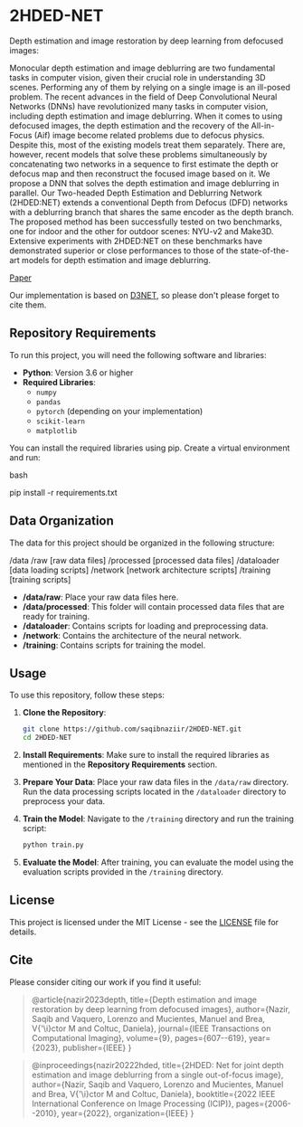 # 2HDED-NET
Depth estimation and image restoration by deep learning from defocused images:

Monocular depth estimation and image deblurring are two fundamental tasks in computer vision, given their crucial role in understanding 3D scenes. Performing any of them by relying on a single image is an ill-posed problem. The recent advances in the field of Deep Convolutional Neural Networks (DNNs) have revolutionized many tasks in computer vision, including depth estimation and image deblurring. When it comes to using defocused images, the depth estimation and the recovery of the All-in-Focus (Aif) image become related problems due to defocus physics. Despite this, most of the existing models treat them separately. There are, however, recent models that solve these problems simultaneously by concatenating two networks in a sequence to first estimate the depth or defocus map and then reconstruct the focused image based on it. We propose a DNN that solves the depth estimation and image deblurring in parallel. Our Two-headed Depth Estimation and Deblurring Network (2HDED:NET) extends a conventional Depth from Defocus (DFD) networks with a deblurring branch that shares the same encoder as the depth branch. The proposed method has been successfully tested on two benchmarks, one for indoor and the other for outdoor scenes: NYU-v2 and Make3D. Extensive experiments with 2HDED:NET on these benchmarks have demonstrated superior or close performances to those of the state-of-the-art models for depth estimation and image deblurring.

[Paper](https://ieeexplore.ieee.org/abstract/document/10158786)

Our implementation is based on [D3NET](https://github.com/marcelampc/d3net_depth_estimation), so please don't please forget to cite them. 

## Repository Requirements

To run this project, you will need the following software and libraries:

- **Python**: Version 3.6 or higher
- **Required Libraries**:
  - `numpy`
  - `pandas`
  - `pytorch` (depending on your implementation)
  - `scikit-learn`
  - `matplotlib`
  
You can install the required libraries using pip. Create a virtual environment and run:

bash

pip install -r requirements.txt

## Data Organization

The data for this project should be organized in the following structure:

/data
/raw
      [raw data files]
/processed
      [processed data files]
/dataloader
      [data loading scripts]
/network
      [network architecture scripts]
/training
      [training scripts]


- **/data/raw**: Place your raw data files here.
- **/data/processed**: This folder will contain processed data files that are ready for training.
- **/dataloader**: Contains scripts for loading and preprocessing data.
- **/network**: Contains the architecture of the neural network.
- **/training**: Contains scripts for training the model.

## Usage
To use this repository, follow these steps:

1. **Clone the Repository**:
   ```bash
   git clone https://github.com/saqibnaziir/2HDED-NET.git
   cd 2HDED-NET
   ```

2. **Install Requirements**:
   Make sure to install the required libraries as mentioned in the **Repository Requirements** section.

3. **Prepare Your Data**:
   Place your raw data files in the `/data/raw` directory. Run the data processing scripts located in the `/dataloader` directory to preprocess your data.

4. **Train the Model**:
   Navigate to the `/training` directory and run the training script:
   ```bash
   python train.py
   ```

5. **Evaluate the Model**:
   After training, you can evaluate the model using the evaluation scripts provided in the `/training` directory.

## License
This project is licensed under the MIT License - see the [LICENSE](LICENSE) file for details.


## Cite

Please consider citing our work if you find it useful:

> @article{nazir2023depth,
  title={Depth estimation and image restoration by deep learning from defocused images},
  author={Nazir, Saqib and Vaquero, Lorenzo and Mucientes, Manuel and Brea, V{\'\i}ctor M and Coltuc, Daniela},
  journal={IEEE Transactions on Computational Imaging},
  volume={9},
  pages={607--619},
  year={2023},
  publisher={IEEE}
}




> @inproceedings{nazir20222hded,
  title={2HDED: Net for joint depth estimation and image deblurring from a single out-of-focus image},
  author={Nazir, Saqib and Vaquero, Lorenzo and Mucientes, Manuel and Brea, V{\'\i}ctor M and Coltuc, Daniela},
  booktitle={2022 IEEE International Conference on Image Processing (ICIP)},
  pages={2006--2010},
  year={2022},
  organization={IEEE}
}

